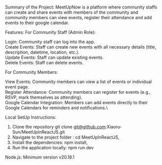 Summary of the Project:
MeetUpNow is a platform where community staffs can create and share events with members of the community and community members can view events, register their attendance and add events to their google calendar.

Features:
For Community Staff (Admin Role):

Login: Community staff can log into the app.\
Create Events: Staff can create new events with all necessary details (title, description, datetime, location, etc.).\
Update Events: Staff can update existing events.\
Delete Events: Staff can delete events.

For Community Members:

View Events: Community members can view a list of events or individual event page.\
Register Attendance: Community members can register for events (e.g., RSVP, mark themselves as attending).\
Google Calendar Integration: Members can add events directly to their Google Calendars for reminders and notifications.\

Local SetUp Instructions:

1. Clone the repository git clone git@github.com:Xiaoru-Sun/MeetUpInReactJS.git
2. Navigate to the project folder : cd MeetUpInReactJS,
3. Install the dependencies: npm install,
4. Run the application locally: npm run dev

Node.js: Minimum version v20.18.1
